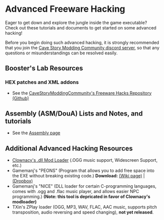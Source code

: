 
# Advanced Freeware Hacking
Eager to get down and explore the jungle inside the game executable? Check out these tutorials and documents to get started on some advanced hacking!

Before you begin doing such advanced hacking, it is strongly recommended that you join the [Cave Story Modding Community discord server](https://discord.gg/xRsWpz6), so that any questions or misunderstandings can be resolved easily.

## Booster's Lab Resources

### HEX patches and XML addons
- See the [CaveStoryModdingCommunity's Freeware Hacks Repository (Github)](https://github.com/CaveStoryModdingCommunity/FreewareHacks)

## Assembly (ASM/DouA) Lists and Notes, and tutorials

- See the [Assembly page](assembly)

## Additional Advanced Hacking Resources
- [Clownacy's .dll Mod Loader](modloader) (.OGG music support, Widescreen Support, etc.)
- Gamemanj's "PEONS" (Program that allows you to add free space into the EXE without breaking existing code.) **Download:** [(Wiki page)](files/PEONS.rar) | [(Dropbox)](https://www.dropbox.com/s/mdmlzw7wy7ftc3b/PEONS.rar?dl=0)
- Gamemanj's "NICE" (DLL loader for certain C-programming languages, comes with .ogg and .flac music player, and allows easier NPC programming.) **(Note: this tool is depricated in favor of Clownacy's modloader)**
- TXin's ZPlay loader (OGG, MP3, WAV, FLAC, AAC music, supports pitch transposition, audio reversing and speed changing), **not yet released**.